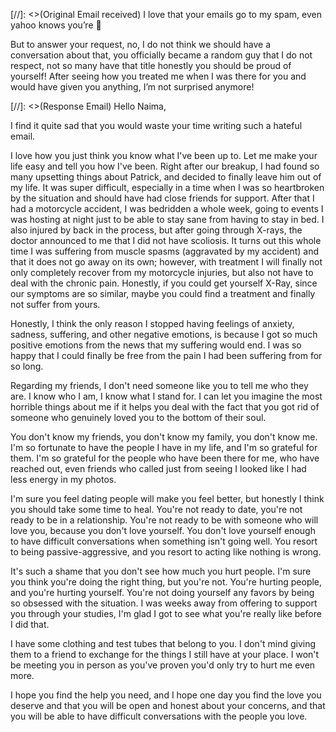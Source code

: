 [//]: <>(Original Email received)
I love that your emails go to my spam, even yahoo knows you’re 🚮

But to answer your request, no, I do not think we should have a conversation about that, you officially became a random
guy that I do not respect, not so many have that title honestly you should be proud of yourself!
After seeing how you treated me when I was there for you and would have given you anything, I’m not surprised anymore!

[//]: <>(Response Email)
Hello Naima,

I find it quite sad that you would waste your time writing such a hateful email.

I love how you just think you know what
I've been up to. Let me make your life easy and tell you how I've been. Right after our breakup, I had found so many
upsetting things about Patrick, and decided to finally leave him out of my life. It was super difficult, especially in a
time when I was so heartbroken by the situation and should have had close friends for support. After that I had a
motorcycle accident, I was bedridden a whole week, going to events I was hosting at night just to be able to stay sane
from having to stay in bed. I also injured by back in the process, but after going through X-rays, the doctor announced
to me that I did not have scoliosis. It turns out this whole time I was suffering from muscle spasms (aggravated by my
accident) and that it does not go away on its own; however, with treatment I will finally not only completely recover
from my motorcycle injuries, but also not have to deal with the chronic pain. Honestly, if you could get yourself X-Ray,
since our symptoms are so similar, maybe you could find a treatment and finally not suffer from yours.

Honestly, I think the only reason I stopped having feelings of anxiety, sadness, suffering, and other negative emotions,
is because I got so much positive emotions from the news that my suffering would end. I was so happy that I could
finally
be free from the pain I had been suffering from for so long.

Regarding my friends, I don't need someone like you to tell me who they are. I know who I am, I know what I stand for.
I can let you imagine the most horrible things about me if it helps you deal with the fact that you got rid of someone
who genuinely loved you to the bottom of their soul.

You don't know my friends, you don't know my family, you don't know me. I'm so fortunate to have the people I have in my
life, and I'm so grateful for them. I'm so grateful for the people who have been there for me, who have reached out,
even friends who called just from seeing I looked like I had less energy in my photos.

I'm sure you feel dating people will make you feel better, but honestly I think you should take some time to heal.
You're not ready to date, you're not ready to be in a relationship. You're not ready to be with someone who will love
you, because you don't love yourself. You don't love yourself enough to have difficult conversations when something
isn't going well. You resort to being passive-aggressive, and you resort to acting like nothing is wrong.

It's such a shame that you don't see how much you hurt people. I'm sure you think you're doing the right thing, but
you're not. You're hurting people, and you're hurting yourself. You're not doing yourself any favors by being so
obsessed with the situation. I was weeks away from offering to support you through your studies, I'm glad I got to see
what you're really like before I did that.

I have some clothing and test tubes that belong to you. I don't mind giving them to a friend to exchange for the things
I still have at your place. I won't be meeting you in person as you've proven you'd only try to hurt me even more.

I hope you find the help you need, and I hope one day you find the love you deserve and that you will be open and honest
about your concerns, and that you will be able to have difficult conversations with the people you love.

   

